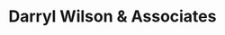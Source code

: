 ---
title: "Darryl Wilson & Associates"
url: /ballarat/darryl-wilson-und-associates/
shop: Optiker
---